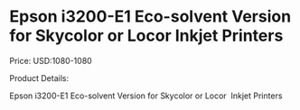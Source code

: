 # Epson i3200-E1 Eco-solvent Version for Skycolor or Locor  Inkjet Printers

Price: USD:1080-1080

Product Details:

Epson i3200-E1 Eco-solvent Version for Skycolor or Locor  Inkjet Printers
